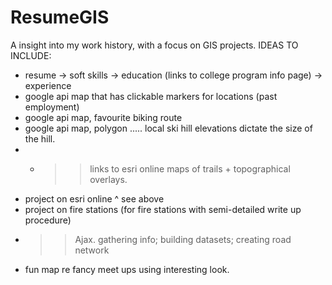 # ResumeGIS
A insight into my work history, with a focus on GIS projects.
IDEAS TO INCLUDE:
- resume 
-> soft skills
-> education (links to college program info page)
-> experience 
- google api map that has clickable markers for locations (past employment)
- google api map, favourite biking route
- google api map, polygon ..... local ski hill elevations dictate the size of the hill.
- - >> links to esri online maps of trails + topographical overlays.
- project on esri online ^ see above
- project on fire stations (for fire stations with semi-detailed write up procedure)
- >> Ajax. gathering info; building datasets; creating road network
- fun map re fancy meet ups using interesting look.
